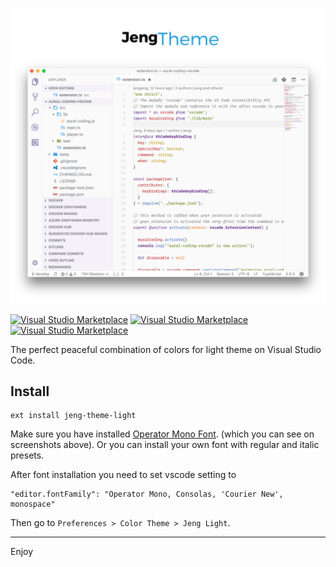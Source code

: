 ![jeng-theme-light](assets/screenshot.png)


[![Visual Studio Marketplace](https://img.shields.io/vscode-marketplace/v/jeng.jeng-theme-light.svg)](https://marketplace.visualstudio.com/items?itemName=jeng.jeng-theme-light)
[![Visual Studio Marketplace](https://img.shields.io/vscode-marketplace/d/jeng.jeng-theme-light.svg)](https://marketplace.visualstudio.com/items?itemName=jeng.jeng-theme-light)
[![Visual Studio Marketplace](https://img.shields.io/vscode-marketplace/r/jeng.jeng-theme-light.svg)](https://marketplace.visualstudio.com/items?itemName=jeng.jeng-theme-light)

The perfect peaceful combination of colors for light theme on Visual Studio Code.

## Install

```shell
ext install jeng-theme-light
```

Make sure you have installed [Operator Mono Font](https://www.typography.com/blog/introducing-operator). (which you can see on screenshots above).
Or you can install your own font with regular and italic presets.

After font installation you need to set vscode setting to

```
"editor.fontFamily": "Operator Mono, Consolas, 'Courier New', monospace"
```

Then go to `Preferences > Color Theme > Jeng Light`.

***
Enjoy